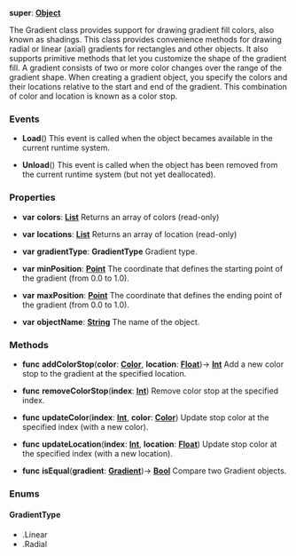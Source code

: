 **super**: **[Object](../gravity/object.md)**

The Gradient class provides support for drawing gradient fill colors, also known as shadings. This class provides convenience methods for drawing radial or linear (axial) gradients for rectangles and other objects. It also supports primitive methods that let you customize the shape of the gradient fill.
A gradient consists of two or more color changes over the range of the gradient shape. When creating a gradient object, you specify the colors and their locations relative to the start and end of the gradient. This combination of color and location is known as a color stop.

### Events

* **Load**()
This event is called when the object becames available in the current runtime system.

* **Unload**()
This event is called when the object has been removed from the current runtime system (but not yet deallocated).



### Properties

* **var** **colors**: **[List](../gravity/list.md)**
Returns an array of colors \(read-only\)

* **var** **locations**: **[List](../gravity/list.md)**
Returns an array of location \(read-only\)

* **var** **gradientType**: **GradientType**
Gradient type.

* **var** **minPosition**: **[Point](Point.md)**
The coordinate that defines the starting point of the gradient (from 0.0 to 1.0).

* **var** **maxPosition**: **[Point](Point.md)**
The coordinate that defines the ending point of the gradient (from 0.0 to 1.0).

* **var** **objectName**: **[String](../gravity/string.md)**
The name of the object.



### Methods

* **func** **addColorStop**(**color**: **[Color](Color.md)**, **location**: **[Float](../gravity/float.md)**)-> <strong>[Int](../gravity/int.md)</strong> 
Add a new color stop to the gradient at the specified location.

* **func** **removeColorStop**(**index**: **[Int](../gravity/int.md)**)
Remove color stop at the specified index.

* **func** **updateColor**(**index**: **[Int](../gravity/int.md)**, **color**: **[Color](Color.md)**)
Update stop color at the specified index (with a new color).

* **func** **updateLocation**(**index**: **[Int](../gravity/int.md)**, **location**: **[Float](../gravity/float.md)**)
Update stop color at the specified index (with a new location).

* **func** **isEqual**(**gradient**: **[Gradient](Gradient.md)**)-> <strong>[Bool](../gravity/bool.md)</strong> 
Compare two Gradient objects.





### Enums

<div id="_enum_GradientType"></div>

#### GradientType
 * .Linear
 * .Radial



